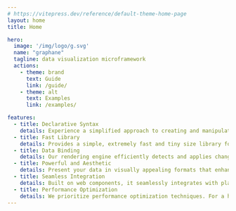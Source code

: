 ```yaml
---
# https://vitepress.dev/reference/default-theme-home-page
layout: home
title: Home

hero:
  image: '/img/logo/g.svg'
  name: "graphane"
  tagline: data visualization microframework
  actions:
    - theme: brand
      text: Guide
      link: /guide/
    - theme: alt
      text: Examples
      link: /examples/

features:
  - title: Declarative Syntax
    details: Experience a simplified approach to creating and manipulating powerful graphs. With our intuitive templating directives, you can reduce the learning curve and increase productivity effortlessly. 
  - title: Fast Library
    details: Provides a simple, extremely fast and tiny size library for a powerful SVG generation and manipulation. Its API is very close to the SVG structure and it's very easy to use.
  - title: Data Binding
    details: Our rendering engine efficiently detects and applies changes to the graphical representation by utilizing proxies. Stay in sync with data updates and ensure seamless visual updates.
  - title: Powerful and Aesthetic
    details: Present your data in visually appealing formats that enhance viewer comprehension. Display complex information quickly and focus your efforts on presenting aesthetically information.
  - title: Seamless Integration
    details: Built on web components, it seamlessly integrates with plain HTML and popular web frameworks like React, Angular, Vue, or Svelte. Enjoy a smooth integration process without any hassle.
  - title: Performance Optimization
    details: We prioritize performance optimization techniques. For a high-performance solution, benefit from efficient rendering algorithms, element reuse, and more.
---
```

